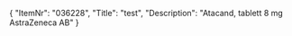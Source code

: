 {
  "ItemNr": "036228",
  "Title": "test",
  "Description": "Atacand, tablett 8 mg AstraZeneca AB"
}